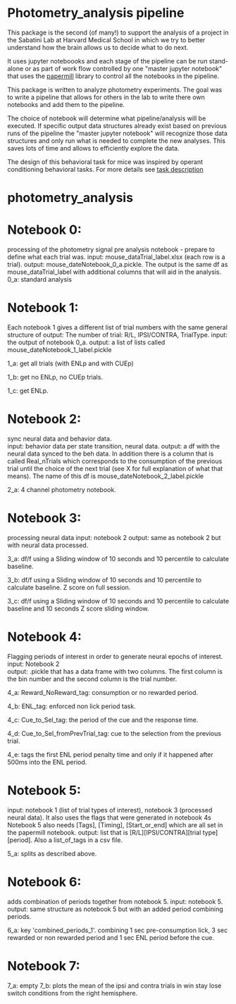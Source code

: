 # Photometry_analysis pipeline 

This package is the second (of many!) to support the analysis of a 
project in the Sabatini Lab at Harvard Medical School in which we try to 
better understand how the brain allows us to decide what to do next.

It uses jupyter noteboooks and each stage of the pipeline can be run stand-alone 
or as part of work flow controlled by one "master jupyter notebook" that uses 
the [papermill](https://papermill.readthedocs.io/en/latest/) library to control all the notebooks in the pipeline. 

This package is written to analyze photometry experiments. 
The goal was to write a pipeline that allows for others in the lab to write there own notebooks and add them to the pipeline.  

The choice of notebook will determine what pipeline/analysis will be executed. 
If specific output data structures already exist based on previous runs of the pipeline the "master jupyter notebook" will 
recognize those data structures and only run what is needed to complete the new analyses. 
This saves lots of time and allows to efficiently explore the data.


The design of this behavioral task for mice was inspired by operant conditioning behavioral tasks. 
For more details see [task description](https://github.com/gilmandelbaum/analysis-pipeline-for-photometry_ex/blob/master/task_description.md)


# photometry_analysis


# Notebook 0:
processing of the photometry signal pre analysis notebook - prepare to define what each trial was. 
input: mouse_dataTrial_label.xlsx (each row is a trial). 
output: mouse_dateNotebook_0_a.pickle. The output is the same df as mouse_dataTrial_label with additional columns that will aid in the analysis. 
0_a: standard analysis 


# Notebook 1:
Each notebook 1 gives a different list of trial numbers with the same general structure of output: 
The number of trial: R/L, IPSI/CONTRA, TrialType. 
input: the output of notebook 0_a. 
output: a list of lists called mouse_dateNotebook_1_label.pickle 

1_a: get all trials (with ENLp and with CUEp)

1_b: get no ENLp, no CUEp trials. 

1_c: get ENLp. 


# Notebook 2:
sync neural data and behavior data.  
input: behavior data per state transition, neural data. 
output: a df with the neural data synced to the beh data. In addition there is a column that is called Real_nTrials which 
corresponds to the consumption of the previous trial until the choice of the next trial (see X for full explanation of what 
that means). The name of this df is mouse_dateNotebook_2_label.pickle 

2_a: 4 channel photometry notebook. 



# Notebook 3:
processing neural data 
input: notebook 2 
output: same as notebook 2 but with neural data processed. 

3_a: df/f using a Sliding window of 10 seconds and 10 percentile to calculate baseline.  

3_b: df/f using a Sliding window of 10 seconds and 10 percentile to calculate baseline.  Z score on full session. 

3_c: df/f using a Sliding window of 10 seconds and 10 percentile to calculate baseline and 10 seconds Z score sliding window. 


# Notebook 4:
Flagging periods of interest in order to generate neural epochs of interest. 
input: Notebook 2  
output: .pickle that has a data frame with two columns. The first column is the bin number and the second column is the trial number. 

4_a: Reward_NoReward_tag: consumption or no rewarded period. 

4_b: ENL_tag: enforced non lick period task. 

4_c: Cue_to_Sel_tag: the period of the cue and the response time. 

4_d: Cue_to_Sel_fromPrevTrial_tag: cue to the selection from the previous trial. 

4_e: tags the first ENL period penalty time and only if it happened after 500ms into the ENL period. 


# Notebook 5:
input: notebook 1 (list of trial types of interest), notebook 3 (processed neural data). It also uses the flags that were generated in notebook 4s
Notebook 5 also needs [Tags], [Timing], [Start_or_end] which are all set in the papermill notebook. 
output: list that is [R/L][IPSI/CONTRA][trial type][period]. Also a list_of_tags in a csv file. 

5_a: splits as described above. 


# Notebook 6:
adds combination of periods together from notebook 5. 
input: notebook 5. 
output: same structure as notebook 5 but with an added period combining periods. 

6_a: key 'combined_periods_1'. combining 1 sec pre-consumption lick, 3 sec rewarded or non rewarded period and 1 sec ENL period before the cue. 




######

# Notebook 7:

7_a: empty
7_b: plots the mean of the ipsi and contra trials in win stay lose switch conditions from the right hemisphere. 

